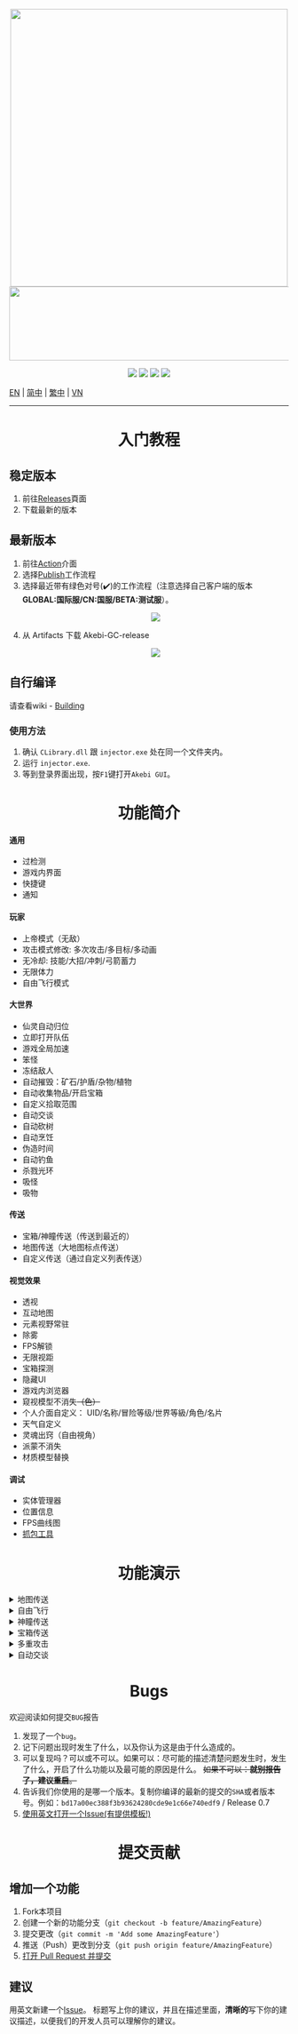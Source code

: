<p align="center">
  <a href="#"><img width="500" height="500" src="https://user-images.githubusercontent.com/67109235/176832758-7089defd-0edd-4c7a-bd69-60eeef99dca7.png"></a>
  <a href="#"><img width="690" height="133" src="https://user-images.githubusercontent.com/67109235/176832764-471a6bd5-405f-43dd-97ec-c11997880993.png"></a>
</p>

<p align="center">
	<a href="https://github.com/Papaya-Group/Akebi-GC/releases/latest"><img src="https://img.shields.io/github/v/release/Papaya-Group/Akebi-GC?style=for-the-badge"></a>
	<a href="https://github.com/Papaya-Group/Akebi-GC/releases"><img src="https://img.shields.io/github/downloads/Papaya-Group/Akebi-GC/total.svg?style=for-the-badge"></a>
	<a href="https://github.com/Papaya-Group/Akebi-GC/graphs/contributors"><img src="https://img.shields.io/github/contributors/Papaya-Group/Akebi-GC?style=for-the-badge&color=red"></a>
	<a href="https://discord.gg/MmV8hNZB9S"><img src="https://img.shields.io/discord/440536354544156683?label=Discord&logo=discord&style=for-the-badge&color=blueviolet"></a>
</p>

[EN](README.md) | [简中](README_zh-Hans.md) | [繁中](README_zh-Hant.md) | [VN](README_vi-vn.md)

---

<h1 align="center">入门教程</h1>

## 稳定版本
1. 前往[Releases](https://github.com/Papaya-Group/Akebi-GC/releases)頁面
1. 下载最新的版本

## 最新版本
1. 前往[Action](https://github.com/Papaya-Group/Akebi-GC/actions)介面
1. 选择[Publish](https://github.com/Papaya-Group/Akebi-GC/actions/workflows/main.yml)工作流程
1. 选择最近带有绿色对号(:heavy_check_mark:)的工作流程（注意选择自己客户端的版本 **GLOBAL:国际服/CN:国服/BETA:测试服**）。
	<p align="center">
	  <a href="#"><img src="https://user-images.githubusercontent.com/96950043/186429274-1e556c58-8027-4ec9-9c1d-3609c75aede4.png"></a>
	</p>
4. 从 Artifacts 下载 Akebi-GC-release
	<p align="center">
	  <a href="#"><img src="https://user-images.githubusercontent.com/96950043/186429302-7c7be3f6-df2f-4e49-9bb9-4a703c3491df.png"></a>
	</p>

## 自行编译
请查看wiki - [Building](https://github.com/Papaya-Group/Akebi-GC/wiki/Building%EF%BD%9C%E5%BB%BA%E7%BD%AE)

### 使用方法
1. 确认 `CLibrary.dll` 跟 `injector.exe` 处在同一个文件夹内。
2. 运行 `injector.exe`.
3. 等到登录界面出现，按`F1`键打开`Akebi GUI`。

<h1 align="center">功能简介</h1>

#### 通用
- 过检测
- 游戏内界面
- 快捷键
- 通知

#### 玩家
- 上帝模式（无敌）
- 攻击模式修改: 多次攻击/多目标/多动画
- 无冷却: 技能/大招/冲刺/弓箭蓄力
- 无限体力
- 自由飞行模式

#### 大世界
- 仙灵自动归位
- 立即打开队伍
- 游戏全局加速
- 笨怪
- 冻结敌人
- 自动摧毁：矿石/护盾/杂物/植物
- 自动收集物品/开启宝箱
- 自定义拾取范围
- 自动交谈
- 自动砍树
- 自动烹饪
- 伪造时间
- 自动钓鱼
- 杀戮光环
- 吸怪
- 吸物

#### 传送
- 宝箱/神瞳传送（传送到最近的）
- 地图传送（大地图标点传送）
- 自定义传送（通过自定义列表传送）

#### 视觉效果
- 透视
- 互动地图
- 元素视野常驻
- 除雾
- FPS解锁
- 无限视距
- 宝箱探测
- 隐藏UI
- 游戏内浏览器
- 窥视模型不消失~~（色）~~
- 个人介面自定义： UID/名称/冒险等级/世界等級/角色/名片
- 天气自定义
- 灵魂出窍（自由視角）
- 派蒙不消失
- 材质模型替换

#### 调试
- 实体管理器
- 位置信息
- FPS曲线图
- [抓包工具](https://github.com/Akebi-Group/Akebi-PacketSniffer)

<h1 align="center">功能演示</h1>

<details>
  <summary>地图传送</summary>
  <img src="https://github.com/CallowBlack/gif-demos/blob/main/genshin-cheat/map-teleport-demo.gif"/>
</details>
<details>
  <summary>自由飞行</summary>
  <img src="https://github.com/CallowBlack/gif-demos/blob/main/genshin-cheat/noclip-demo.gif"/>
</details>
<details>
  <summary>神瞳传送</summary>
  <img src="https://github.com/CallowBlack/gif-demos/blob/main/genshin-cheat/oculi-teleport-demo.gif"/>
</details>
<details>
  <summary>宝箱传送</summary>
  <img src="https://github.com/CallowBlack/gif-demos/blob/main/genshin-cheat/chest-teleport-demo.gif"/>
</details>
<details>
  <summary>多重攻击</summary>
  <img src="https://github.com/CallowBlack/gif-demos/blob/main/genshin-cheat/rapid-fire-demo.gif"/>
</details>
<details>
  <summary>自动交谈</summary>
  <img src="https://github.com/CallowBlack/gif-demos/blob/main/genshin-cheat/auto-talk-demo.gif"/>
</details>

<h1 align="center">Bugs</h1>

欢迎阅读如何提交`BUG`报告

1. 发现了一个`bug`。
2. 记下问题出现时发生了什么，以及你认为这是由于什么造成的。
3. 可以复现吗？可以或不可以。如果可以：尽可能的描述清楚问题发生时，发生了什么，开启了什么功能以及最可能的原因是什么。 ~~如果不可以：**就别报告了，建议重启**。~~
4. 告诉我们你使用的是哪一个版本。复制你编译的最新的提交的`SHA`或者版本号。例如：`bd17a00ec388f3b93624280cde9e1c66e740edf9` / Release 0.7
5. [使用英文打开一个Issue(有提供模板!)](https://github.com/Papaya-Group/Akebi-GC/issues)

<h1 align="center">提交贡献</h1>

## 增加一个功能
1. Fork本项目
1. 创建一个新的功能分支（`git checkout -b feature/AmazingFeature`）
1. 提交更改（`git commit -m 'Add some AmazingFeature'`）
1. 推送（Push）更改到分支（`git push origin feature/AmazingFeature`）
2. [打开 Pull Request 并提交](https://github.com/Papaya-Group/Akebi-GC/pulls)

## 建议

用英文新建一个[Issue](https://github.com/Papaya-Group/Akebi-GC/issues)。
标题写上你的建议，并且在描述里面，**清晰的**写下你的建议描述，以便我们的开发人员可以理解你的建议。